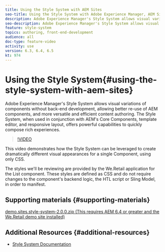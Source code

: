 ```yaml
---
title: Using the Style System with AEM Sites
seo-title: Using the Style System with Adobe Experience Manager, AEM Sites
description: Adobe Experience Manager's Style System allows visual variations of components without back-end development, allowing better re-use of AEM components, and more versatile and efficient content authoring. The Style System, when used in conjunction with AEM's Core Components, template editor, and responsive layout, offers powerful capabilities to quickly compose rich experiences.
seo-description: Adobe Experience Manager's Style System allows visual variations of components without back-end development, allowing better re-use of AEM components, and more versatile and efficient content authoring. The Style System, when used in conjunction with AEM's Core Components, template editor, and responsive layout, offers powerful capabilities to quickly compose rich experiences.
feature: style-system
topics: authoring, front-end-development
audience: all
doc-type: feature-video
activity: use
version: 6.3, 6.4, 6.5
kt: 974
---
```


# Using the Style System{#using-the-style-system-with-aem-sites}

Adobe Experience Manager's Style System allows visual variations of components without back-end development, allowing better re-use of AEM components, and more versatile and efficient content authoring. The Style System, when used in conjunction with AEM's Core Components, template editor, and responsive layout, offers powerful capabilities to quickly compose rich experiences.

>[!VIDEO](https://video.tv.adobe.com/v/21750/?quality=9)

This video demonstrates how the Style System can be leveraged to create dramatically different visual appearances for a single Component, using only CSS.

The styles we'll be reviewing are provided by the We.Retail application for the List component. These styles are defined as CSS and do not require changes to the component's backend logic, the HTL script or Sling Model, in order to manifest.

## Supporting materials {#supporting-materials}

[demo.sites.style-system-2.0.0.zip (This requires AEM 6.4 or greater and the We.Retail demo site installed)](assets/demo_sites_style-system-200.zip)

## Additional Resources {#additional-resources}

* [Style System Documentation](https://docs.adobe.com/content/help/en/experience-manager-65/developing/components/style-system.html)
